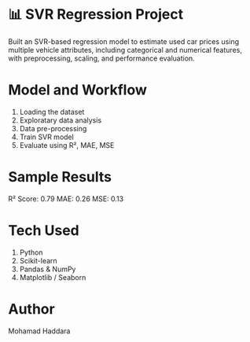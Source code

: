 # 📊 SVR Regression Project
Built an SVR-based regression model to estimate used car prices using multiple vehicle attributes, including categorical and numerical features, with preprocessing, scaling, and performance evaluation.

# Model and Workflow
1) Loading the dataset
2) Exploratary data analysis
3) Data pre-processing
4) Train SVR model
5) Evaluate using R², MAE, MSE

# Sample Results
R² Score: 0.79
MAE: 0.26
MSE: 0.13

# Tech Used
1) Python
2) Scikit-learn
3) Pandas & NumPy
4) Matplotlib / Seaborn

# Author
Mohamad Haddara
